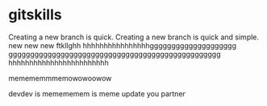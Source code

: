 # gitskills
Creating a new branch is quick.
Creating a new branch is quick and simple.
new new new 
ftkllghh hhhhhhhhhhhhhhhhgggggggggggggggggggg
ggggggggggggggggggggggggggggggggggggggggggggggggg
hhhhhhhhhhhhhhhhhhhhhhhh
 
memememmmemowowoowow
 
devdev
is memememem is meme 
update you partner
 

